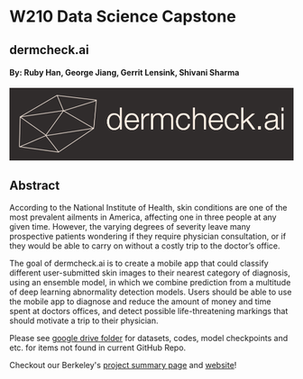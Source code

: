 # W210 Data Science Capstone
## dermcheck.ai
#### By: Ruby Han, George Jiang, Gerrit Lensink, Shivani Sharma

![banner](images/logo_banner.png)

## Abstract
According to the National Institute of Health, skin conditions are one of the most prevalent ailments in America, affecting one in three people at any given time. However, the varying degrees of severity leave many prospective patients wondering if they require physician consultation, or if they would be able to carry on without a costly trip to the doctor’s office.

The goal of dermcheck.ai is to create a mobile app that could classify different user-submitted skin images to their nearest category of diagnosis, using an ensemble model, in which we combine prediction from a multitude of deep learning abnormality detection models. Users should be able to use the mobile app to diagnose and reduce the amount of money and time spent at doctors offices, and detect possible life-threatening markings that should motivate a trip to their physician. 

Please see [google drive folder](https://drive.google.com/drive/folders/1oLqejM9KnDiIgUupEGkxGM3_vdqboxlI?usp=sharing) for datasets, codes, model checkpoints and etc. for items not found in current GitHub Repo.

Checkout our Berkeley's [project summary page](https://www.ischool.berkeley.edu/projects/2022/dermcheckai) and [website](https://gerritlensink.wixsite.com/dermcheck-ai)!